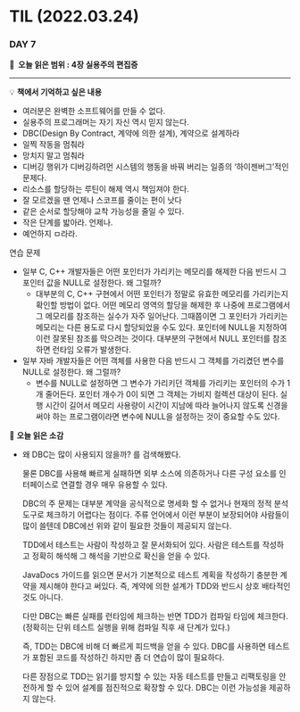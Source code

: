 # TIL (2022.03.24)

### DAY 7

**🔖  오늘 읽은 범위 : 4장 실용주의 편집증**

---

<aside>

💡 **책에서 기억하고 싶은 내용**

</aside>

- 여러분은 완벽한 소프트웨어를 만들 수 없다.
- 실용주의 프로그래머는 자기 자신 역시 믿지 않는다.
- DBC(Design By Contract, 계약에 의한 설계), 계약으로 설계하라
- 일찍 작동을 멈춰라
- 망치지 말고 멈춰라
- 디버깅 행위가 디버깅하려먼 시스템의 행동을 바꿔 버리는 일종의 ‘하이젠버그’적인 문제다.
- 리소스를 할당하는 루틴이 해제 역시 책임져야 한다.
- 잘 모르겠을 땐 언제나 스코프를 줄이는 편이 낫다
- 같은 순서로 할당해야 교착 가능성을 줄일 수 있다.
- 작은 단계를 밟아라. 언제나.
- 예언하지 ㅁ라라.

연습 문제

- 일부 C, C++ 개발자들은 어떤 포인터가 가리키는 메모리를 해제한 다음 반드시 그 포인터 값을 NULL로 설정한다. 왜 그럴까?
    - 대부분의 C, C++ 구현에서 어떤 포인터가 정말로 유효한 메모리를 가리키는지 확인할 방법이 없다. 어떤 메모리 영역의 할당을 해제한 후 나중에 프로그램에서 그 메모리를 참조하는 실수가 자주 일어난다. 그때쯤이면 그 포인터가 가리키는 메모리는 다른 용도로 다시 할당되었을 수도 있다. 포인터에 NULL을 지정하여 이런 잘못된 참조를 막으려는 것이다. 대부분의 구현에서 NULL 포인터를 참조하면 런타임 오류가 발생한다.
- 일부 자바 개발자들은 어떤 객체를 사용한 다음 반드시 그 객체를 가리켰던 변수를 NULL로 설정한다. 왜 그럴까?
    - 변수를 NULL로 설정하면 그 변수가 가리키던 객체를 가리키는 포인터의 수가 1개 줄어든다. 포인터 개수가 0이 되면 그 객체는 가비지 컬렉션 대상이 된다. 실행 시간이 길어서 메모리 사용량이 시간이 지남에 따라 늘어나지 않도록 신경을 써야 하는 프로그램이라면 변수에 NULL을 설정하는 것이 중요할 수도 있다.

<aside>

🤔 **오늘 읽은 소감**

</aside>

- 왜 DBC는 많이 사용되지 않을까? 를 검색해봤다.
    
    
    물론 DBC를 사용해 빠르게 실패하면 외부 소스에 의존하거나 다른 구성 요소를 인터페이스로 연결할 경우 매우 유용할 수 있다. 
    
    DBC의 주 문제는 대부분 계약을 공식적으로 명세화 할 수 없거나 현재의 정적 분석 도구로 체크하기 어렵다는 점이다. 주류 언어에서 이런 부분이 보장되어야 사람들이 많이 쓸텐데 DBC에선 위와 같이 필요한 것들이 제공되지 않는다.
    
    TDD에서 테스트는 사람이 작성하고 잘 문서화되어 있다. 사람은 테스트를 작성하고 정확히 해석해 그 해석을 기반으로 확신을 얻을 수 있다.
    
    JavaDocs 가이드를 읽으면 문서가 기본적으로 테스트 계획을 작성하기 충분한 계약을 제시해야 한다고 써있다. 즉, 계약에 의한 설계가 TDD와 반드시 상호 배타적인 것도 아니다. 
    
    다만 DBC는 빠른 실패를 런타임에 체크하는 반면 TDD가 컴파일 타임에 체크한다. (정확히는 단위 테스트 실행을 위해 컴파일 직후 새 단계가 있다.)
    
    즉, TDD는 DBC에 비해 더 빠르게 피드백을 얻을 수 있다. DBC를 사용하면 테스트가 포함된 코드를 작성하긴 하지만 좀 더 연습이 많이 필요하다. 
    
    다른 장점으로 TDD는 읽기를 방지할 수 있는 자동 테스트를 만들고 리팩토링을 안전하게 할 수 있어 설계를 점진적으로 확장할 수 있다. DBC는 이런 가능성을 제공하지 않는다.